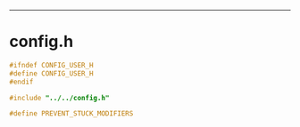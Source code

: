

---

# config.h

```c
#ifndef CONFIG_USER_H
#define CONFIG_USER_H
#endif

#include "../../config.h"

#define PREVENT_STUCK_MODIFIERS
```
